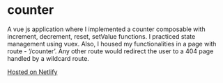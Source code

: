# counter

A vue js application where I implemented a counter composable with increment, decrement, reset, setValue functions. I practiced state management using vuex. Also, I housed my functionalities in a page with route - ‘/counter’. Any other route would redirect the user to a 404 page handled by a wildcard route.

[Hosted on Netlify](https://counterbydej.netlify.app/counter)

